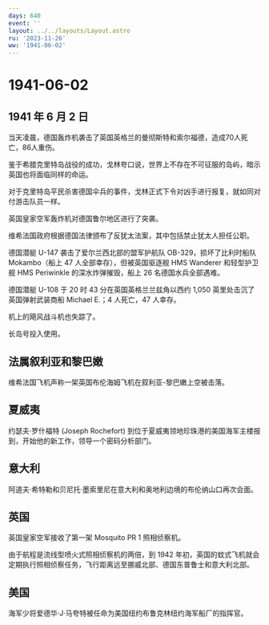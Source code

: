 ```yaml
---
days: 640
event: ''
layout: ../../layouts/Layout.astro
ru: '2023-11-26'
ww: '1941-06-02'
---
```


# 1941-06-02

## 1941 年 6 月 2 日

当天凌晨，德国轰炸机袭击了英国英格兰的曼彻斯特和索尔福德，造成70人死亡，86人重伤。

鉴于希腊克里特岛战役的成功，戈林夸口说，世界上不存在不可征服的岛屿，暗示英国也将面临同样的命运。

对于克里特岛平民杀害德国伞兵的事件，戈林正式下令对凶手进行报复，就如同对付游击队员一样。

英国皇家空军轰炸机对德国鲁尔地区进行了突袭。

维希法国政府根据德国法律颁布了反犹太法案，其中包括禁止犹太人担任公职。

德国潜艇 U-147 袭击了爱尔兰西北部的盟军护航队 OB-329，损坏了比利时船队
Mokambo（船上 47 人全部幸存），但被英国驱逐舰 HMS Wanderer 和轻型护卫舰
HMS Periwinkle 的深水炸弹摧毁，船上 26 名德国水兵全部遇难。

德国潜艇 U-108 于 20 时 43 分在英国英格兰兰兹角以西约 1,050
英里处击沉了英国弹射武装商船 Michael E.；4 人死亡，47 人幸存。

机上的飓风战斗机也失踪了。

长岛号投入使用。

## 法属叙利亚和黎巴嫩

维希法国飞机声称一架英国布伦海姆飞机在叙利亚-黎巴嫩上空被击落。

## 夏威夷

约瑟夫·罗什福特 (Joseph Rochefort)
到位于夏威夷领地珍珠港的美国海军主楼报到，开始他的新工作，领导一个密码分析部门。

## 意大利

阿道夫·希特勒和贝尼托·墨索里尼在意大利和奥地利边境的布伦纳山口再次会面。

## 英国

英国皇家空军接收了第一架 Mosquito PR 1 照相侦察机。

由于航程是流线型喷火式照相侦察机的两倍，到 1942
年初，英国的蚊式飞机就会定期执行照相侦察任务，飞行距离远至挪威北部、德国东普鲁士和意大利北部。

## 美国

海军少将爱德华·J·马夸特被任命为美国纽约布鲁克林纽约海军船厂的指挥官。